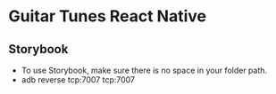 # Guitar Tunes React Native

## Storybook 
* To use Storybook, make sure there is no space in your folder path.
* adb reverse tcp:7007 tcp:7007